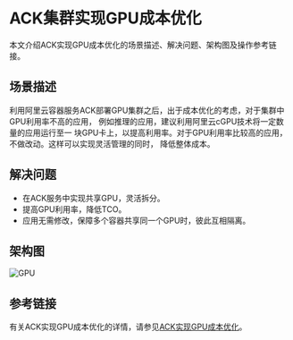 # ACK集群实现GPU成本优化

本文介绍ACK实现GPU成本优化的场景描述、解决问题、架构图及操作参考链接。

## 场景描述

利用阿里云容器服务ACK部署GPU集群之后，出于成本优化的考虑，对于集群中GPU利用率不高的应用， 例如推理的应用，建议利用阿里云cGPU技术将一定数量的应用运行至一 块GPU卡上，以提高利用率。对于GPU利用率比较高的应用，不做改动。这样可以实现灵活管理的同时， 降低整体成本。

## 解决问题

-   在ACK服务中实现共享GPU，灵活拆分。
-   提高GPU利用率，降低TCO。
-   应用无需修改，保障多个容器共享同一个GPU时，彼此互相隔离。

## 架构图

![GPU](https://static-aliyun-doc.oss-accelerate.aliyuncs.com/assets/img/zh-CN/7340102261/p277365.png)

## 参考链接

有关ACK实现GPU成本优化的详情，请参见[ACK实现GPU成本优化](https://bp.aliyun.com/detail/163)。

